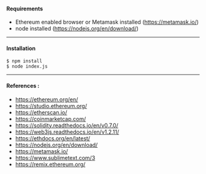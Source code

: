 #### Requirements
- Ethereum enabled browser or Metamask installed (https://metamask.io/)
- node installed (https://nodejs.org/en/download/)
---

#### Installation

```
$ npm install
$ node index.js
```
---

#### References :

- https://ethereum.org/en/
- https://studio.ethereum.org/
- https://etherscan.io/
- https://coinmarketcap.com/
- https://solidity.readthedocs.io/en/v0.7.0/
- https://web3js.readthedocs.io/en/v1.2.11/
- https://ethdocs.org/en/latest/
- https://nodejs.org/en/download/
- https://metamask.io/
- https://www.sublimetext.com/3
- https://remix.ethereum.org/

